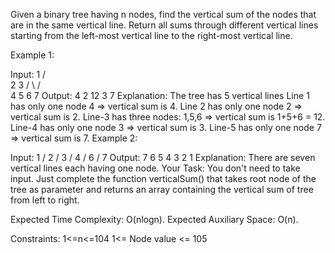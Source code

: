 Given a binary tree having n nodes, find the vertical sum of the nodes that are in the same vertical line. Return all sums through different vertical lines starting from the left-most vertical line to the right-most vertical line.

Example 1:

Input:
       1
    /    \
  2      3
 /  \    /  \
4   5  6   7
Output: 
4 2 12 3 7
Explanation:
The tree has 5 vertical lines
Line 1 has only one node 4 => vertical sum is 4.
Line 2 has only one node 2 => vertical sum is 2.
Line-3 has three nodes: 1,5,6 => vertical sum is 1+5+6 = 12.
Line-4 has only one node 3 => vertical sum is 3.
Line-5 has only one node 7 => vertical sum is 7.
Example 2:

Input:
          1
         /
        2
       /
      3
     /
    4
   /
  6
 /
7
Output: 
7 6 5 4 3 2 1
Explanation:
There are seven vertical lines each having one node.
Your Task:
You don't need to take input. Just complete the function verticalSum() that takes root node of the tree as parameter and returns an array containing the vertical sum of tree from left to right.

Expected Time Complexity: O(nlogn).
Expected Auxiliary Space: O(n).

Constraints:
1<=n<=104
1<= Node value <= 105